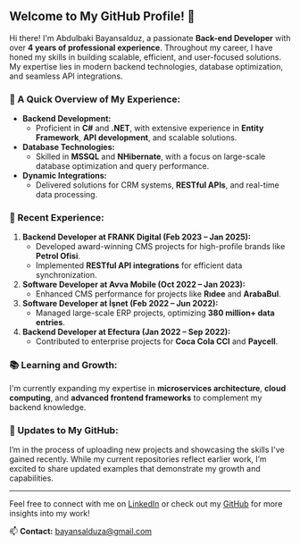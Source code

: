 
## Welcome to My GitHub Profile! 👋

Hi there! I'm Abdulbaki Bayansalduz, a passionate **Back-end Developer** with over **4 years of professional experience**. Throughout my career, I have honed my skills in building scalable, efficient, and user-focused solutions. My expertise lies in modern backend technologies, database optimization, and seamless API integrations.

### 🚀 A Quick Overview of My Experience:
- **Backend Development:**
  - Proficient in **C#** and **.NET**, with extensive experience in **Entity Framework**, **API development**, and scalable solutions.
- **Database Technologies:**
  - Skilled in **MSSQL** and **NHibernate**, with a focus on large-scale database optimization and query performance.
- **Dynamic Integrations:**
  - Delivered solutions for CRM systems, **RESTful APIs**, and real-time data processing.

### 🌟 Recent Experience:
1. **Backend Developer at FRANK Digital (Feb 2023 – Jan 2025):**
   - Developed award-winning CMS projects for high-profile brands like **Petrol Ofisi**.
   - Implemented **RESTful API integrations** for efficient data synchronization.
2. **Software Developer at Avva Mobile (Oct 2022 – Jan 2023):**
   - Enhanced CMS performance for projects like **Rıdee** and **ArabaBul**.
3. **Software Developer at İşnet (Feb 2022 – Jun 2022):**
   - Managed large-scale ERP projects, optimizing **380 million+ data entries**.
4. **Backend Developer at Efectura (Jan 2022 – Sep 2022):**
   - Contributed to enterprise projects for **Coca Cola CCI** and **Paycell**.

### 📚 Learning and Growth:
I'm currently expanding my expertise in **microservices architecture**, **cloud computing**, and **advanced frontend frameworks** to complement my backend knowledge.

### 🔄 Updates to My GitHub:
I’m in the process of uploading new projects and showcasing the skills I've gained recently. While my current repositories reflect earlier work, I’m excited to share updated examples that demonstrate my growth and capabilities.

---

Feel free to connect with me on [LinkedIn](https://www.linkedin.com/in/bayansalduza/) or check out my [GitHub](https://github.com/bayansalduza) for more insights into my work!

📫 **Contact:** [bayansalduza@gmail.com](mailto:bayansalduza@gmail.com)
